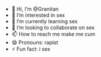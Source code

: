- 👋 Hi, I’m @Granitan
- 👀 I’m interested in sex
- 🌱 I’m currently learning sex
- 💞️ I’m looking to collaborate on sex
- 📫 How to reach me make me cum
- 😄 Pronouns: rapist
- ⚡ Fun fact: i sex

<!---
Granitan/Granitan is a ✨ special ✨ repository because its `README.md` (this file) appears on your GitHub profile.
You can click the Preview link to take a look at your changes.
--->
